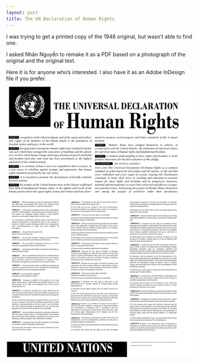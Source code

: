 ```yaml
---
layout: post
title: The UN Declaration of Human Rights
---
```


I was trying to get a printed copy of the 1948 original, but wasn’t able to find one.

I asked Nhân Nguyễn to remake it as a PDF based on a photograph of the original and the original text.

Here it is for anyone who’s interested. I also have it as an Adobe InDesign file if you prefer.

![Image of UN Declaration of Human Rights](/_images/UNHumanRightsDeclaration-1.gif)

